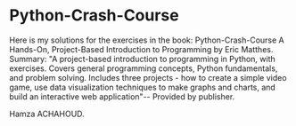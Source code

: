 # Python-Crash-Course

Here is my solutions for the exercises in the book:
Python-Crash-Course A Hands-On, Project-Based Introduction to Programming by Eric Matthes.
Summary: "A project-based introduction to programming in Python, with exercises. Covers general
programming concepts, Python fundamentals, and problem solving. Includes three projects - how to
create a simple video game, use data visualization techniques to make graphs and charts, and build
an interactive web application"-- Provided by publisher.

Hamza ACHAHOUD.
